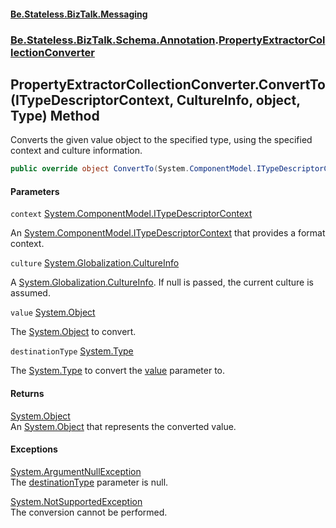 #### [Be.Stateless.BizTalk.Messaging](README.md 'README')
### [Be.Stateless.BizTalk.Schema.Annotation](Be.Stateless.BizTalk.Schema.Annotation.md 'Be.Stateless.BizTalk.Schema.Annotation').[PropertyExtractorCollectionConverter](PropertyExtractorCollectionConverter.md 'Be.Stateless.BizTalk.Schema.Annotation.PropertyExtractorCollectionConverter')

## PropertyExtractorCollectionConverter.ConvertTo(ITypeDescriptorContext, CultureInfo, object, Type) Method

Converts the given value object to the specified type, using the specified context and culture information.

```csharp
public override object ConvertTo(System.ComponentModel.ITypeDescriptorContext context, System.Globalization.CultureInfo culture, object value, System.Type destinationType);
```
#### Parameters

<a name='Be.Stateless.BizTalk.Schema.Annotation.PropertyExtractorCollectionConverter.ConvertTo(System.ComponentModel.ITypeDescriptorContext,System.Globalization.CultureInfo,object,System.Type).context'></a>

`context` [System.ComponentModel.ITypeDescriptorContext](https://docs.microsoft.com/en-us/dotnet/api/System.ComponentModel.ITypeDescriptorContext 'System.ComponentModel.ITypeDescriptorContext')

An [System.ComponentModel.ITypeDescriptorContext](https://docs.microsoft.com/en-us/dotnet/api/System.ComponentModel.ITypeDescriptorContext 'System.ComponentModel.ITypeDescriptorContext') that provides a format context.

<a name='Be.Stateless.BizTalk.Schema.Annotation.PropertyExtractorCollectionConverter.ConvertTo(System.ComponentModel.ITypeDescriptorContext,System.Globalization.CultureInfo,object,System.Type).culture'></a>

`culture` [System.Globalization.CultureInfo](https://docs.microsoft.com/en-us/dotnet/api/System.Globalization.CultureInfo 'System.Globalization.CultureInfo')

A [System.Globalization.CultureInfo](https://docs.microsoft.com/en-us/dotnet/api/System.Globalization.CultureInfo 'System.Globalization.CultureInfo'). If null is passed, the current culture is assumed.

<a name='Be.Stateless.BizTalk.Schema.Annotation.PropertyExtractorCollectionConverter.ConvertTo(System.ComponentModel.ITypeDescriptorContext,System.Globalization.CultureInfo,object,System.Type).value'></a>

`value` [System.Object](https://docs.microsoft.com/en-us/dotnet/api/System.Object 'System.Object')

The [System.Object](https://docs.microsoft.com/en-us/dotnet/api/System.Object 'System.Object') to convert.

<a name='Be.Stateless.BizTalk.Schema.Annotation.PropertyExtractorCollectionConverter.ConvertTo(System.ComponentModel.ITypeDescriptorContext,System.Globalization.CultureInfo,object,System.Type).destinationType'></a>

`destinationType` [System.Type](https://docs.microsoft.com/en-us/dotnet/api/System.Type 'System.Type')

The [System.Type](https://docs.microsoft.com/en-us/dotnet/api/System.Type 'System.Type') to convert the [value](PropertyExtractorCollectionConverter.ConvertTo(ITypeDescriptorContext,CultureInfo,object,Type).md#Be.Stateless.BizTalk.Schema.Annotation.PropertyExtractorCollectionConverter.ConvertTo(System.ComponentModel.ITypeDescriptorContext,System.Globalization.CultureInfo,object,System.Type).value 'Be.Stateless.BizTalk.Schema.Annotation.PropertyExtractorCollectionConverter.ConvertTo(System.ComponentModel.ITypeDescriptorContext, System.Globalization.CultureInfo, object, System.Type).value') parameter to.

#### Returns
[System.Object](https://docs.microsoft.com/en-us/dotnet/api/System.Object 'System.Object')  
An [System.Object](https://docs.microsoft.com/en-us/dotnet/api/System.Object 'System.Object') that represents the converted value.

#### Exceptions

[System.ArgumentNullException](https://docs.microsoft.com/en-us/dotnet/api/System.ArgumentNullException 'System.ArgumentNullException')  
The [destinationType](PropertyExtractorCollectionConverter.ConvertTo(ITypeDescriptorContext,CultureInfo,object,Type).md#Be.Stateless.BizTalk.Schema.Annotation.PropertyExtractorCollectionConverter.ConvertTo(System.ComponentModel.ITypeDescriptorContext,System.Globalization.CultureInfo,object,System.Type).destinationType 'Be.Stateless.BizTalk.Schema.Annotation.PropertyExtractorCollectionConverter.ConvertTo(System.ComponentModel.ITypeDescriptorContext, System.Globalization.CultureInfo, object, System.Type).destinationType') parameter is null.

[System.NotSupportedException](https://docs.microsoft.com/en-us/dotnet/api/System.NotSupportedException 'System.NotSupportedException')  
The conversion cannot be performed.